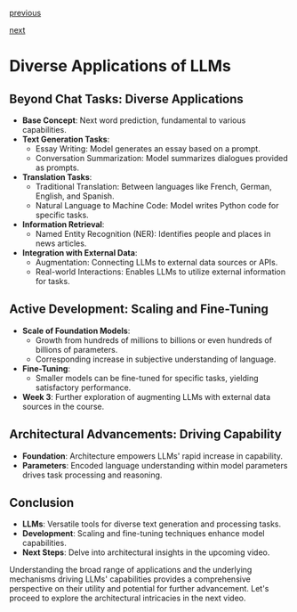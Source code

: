 [previous](./2_Introduction_to_LLMs.md)

[next](./4_Evolution_from_RNNs_to_transformer.md)
# Diverse Applications of LLMs

## Beyond Chat Tasks: Diverse Applications

- **Base Concept**: Next word prediction, fundamental to various capabilities.
- **Text Generation Tasks**:
    - Essay Writing: Model generates an essay based on a prompt.
    - Conversation Summarization: Model summarizes dialogues provided as prompts.
- **Translation Tasks**:
    - Traditional Translation: Between languages like French, German, English, and Spanish.
    - Natural Language to Machine Code: Model writes Python code for specific tasks.
- **Information Retrieval**:
    - Named Entity Recognition (NER): Identifies people and places in news articles.
- **Integration with External Data**:
    - Augmentation: Connecting LLMs to external data sources or APIs.
    - Real-world Interactions: Enables LLMs to utilize external information for tasks.

## Active Development: Scaling and Fine-Tuning

- **Scale of Foundation Models**:
    - Growth from hundreds of millions to billions or even hundreds of billions of parameters.
    - Corresponding increase in subjective understanding of language.
- **Fine-Tuning**:
    - Smaller models can be fine-tuned for specific tasks, yielding satisfactory performance.
- **Week 3**: Further exploration of augmenting LLMs with external data sources in the course.

## Architectural Advancements: Driving Capability

- **Foundation**: Architecture empowers LLMs' rapid increase in capability.
- **Parameters**: Encoded language understanding within model parameters drives task processing and reasoning.

## Conclusion

- **LLMs**: Versatile tools for diverse text generation and processing tasks.
- **Development**: Scaling and fine-tuning techniques enhance model capabilities.
- **Next Steps**: Delve into architectural insights in the upcoming video.

Understanding the broad range of applications and the underlying mechanisms driving LLMs' capabilities provides a comprehensive perspective on their utility and potential for further advancement. Let's proceed to explore the architectural intricacies in the next video.